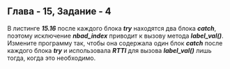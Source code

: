 ## Глава - 15, Задание - 4 

В листинге ***15.16*** после каждого блока ***try*** находятся два блока ***catch***, поэтому
исключение ***nbad_index*** приводит к вызову метода ***label_val()***. Измените
программу так, чтобы она содержала один блок ***catch*** после каждого блока ***try*** и
использовала ***RTTI*** для вызова ***label_val()*** лишь тогда, когда это необходимо.
